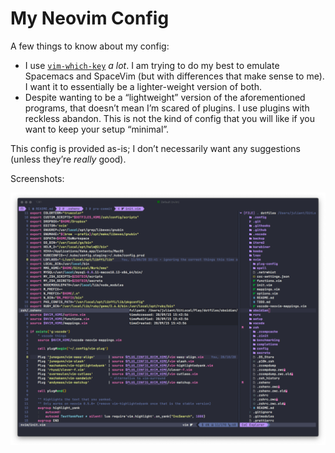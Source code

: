 # My Neovim Config

A few things to know about my config:

- I use [`vim-which-key`](https://github.com/liuchengxu/vim-which-key) _a lot_. I am trying to do my best to emulate Spacemacs and SpaceVim (but with differences that make sense to me). I want it to essentially be a lighter-weight version of both.
- Despite wanting to be a “lightweight” version of the aforementioned programs, that doesn’t mean I’m scared of plugins. I use plugins with reckless abandon. This is not the kind of config that you will like if you want to keep your setup “minimal”.

This config is provided as-is; I don’t necessarily want any suggestions (unless they’re _really_ good).

Screenshots:

![Neovim Configuration as of November 25, 2020](screenshots/2020-11-25-neovim-config.png)